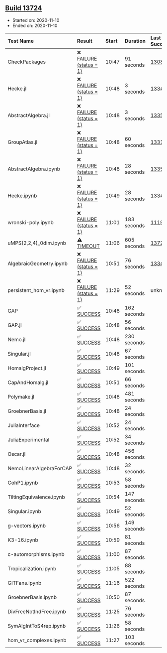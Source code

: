 ## [Build 13724](https://oscarci.mathematik.uni-kl.de/job/oscar/13724/)

* Started on: 2020-11-10
* Ended on: 2020-11-10

| Test Name    | Result | Start | Duration | Last Success | First Failure |
|:-------------|:-------|:------|:---------|:-------------|:--------------|
| CheckPackages | ❌ [FAILURE (status = 1)](https://oscarci.mathematik.uni-kl.de/job/oscar/13724/artifact/logs/build-13724/CheckPackages.log) | 10:47 | 91 seconds | [13085](https://oscarci.mathematik.uni-kl.de/job/oscar/13085/) | [13086](https://oscarci.mathematik.uni-kl.de/job/oscar/13086/) |
| Hecke.jl | ❌ [FAILURE (status = 1)](https://oscarci.mathematik.uni-kl.de/job/oscar/13724/artifact/logs/build-13724/Hecke.jl.log) | 10:48 | 3 seconds | [13341](https://oscarci.mathematik.uni-kl.de/job/oscar/13341/) | [13342](https://oscarci.mathematik.uni-kl.de/job/oscar/13342/) |
| AbstractAlgebra.jl | ❌ [FAILURE (status = 1)](https://oscarci.mathematik.uni-kl.de/job/oscar/13724/artifact/logs/build-13724/AbstractAlgebra.jl.log) | 10:48 | 3 seconds | [13355](https://oscarci.mathematik.uni-kl.de/job/oscar/13355/) | [13356](https://oscarci.mathematik.uni-kl.de/job/oscar/13356/) |
| GroupAtlas.jl | ❌ [FAILURE (status = 1)](https://oscarci.mathematik.uni-kl.de/job/oscar/13724/artifact/logs/build-13724/GroupAtlas.jl.log) | 10:48 | 60 seconds | [13311](https://oscarci.mathematik.uni-kl.de/job/oscar/13311/) | [13312](https://oscarci.mathematik.uni-kl.de/job/oscar/13312/) |
| AbstractAlgebra.ipynb | ❌ [FAILURE (status = 1)](https://oscarci.mathematik.uni-kl.de/job/oscar/13724/artifact/logs/build-13724/AbstractAlgebra.ipynb.log) | 10:48 | 28 seconds | [13355](https://oscarci.mathematik.uni-kl.de/job/oscar/13355/) | [13356](https://oscarci.mathematik.uni-kl.de/job/oscar/13356/) |
| Hecke.ipynb | ❌ [FAILURE (status = 1)](https://oscarci.mathematik.uni-kl.de/job/oscar/13724/artifact/logs/build-13724/Hecke.ipynb.log) | 10:49 | 28 seconds | [13341](https://oscarci.mathematik.uni-kl.de/job/oscar/13341/) | [13342](https://oscarci.mathematik.uni-kl.de/job/oscar/13342/) |
| wronski-poly.ipynb | ❌ [FAILURE (status = 1)](https://oscarci.mathematik.uni-kl.de/job/oscar/13724/artifact/logs/build-13724/wronski-poly.ipynb.log) | 11:01 | 183 seconds | [11192](https://oscarci.mathematik.uni-kl.de/job/oscar/11192/) | [11193](https://oscarci.mathematik.uni-kl.de/job/oscar/11193/) |
| uMPS(2,2,4)_0dim.ipynb | ⚠ [TIMEOUT](https://oscarci.mathematik.uni-kl.de/job/oscar/13724/artifact/logs/build-13724/uMPS-2-2-4-_0dim.ipynb.log) | 11:06 | 605 seconds | [13722](https://oscarci.mathematik.uni-kl.de/job/oscar/13722/) | [13723](https://oscarci.mathematik.uni-kl.de/job/oscar/13723/) |
| AlgebraicGeometry.ipynb | ❌ [FAILURE (status = 1)](https://oscarci.mathematik.uni-kl.de/job/oscar/13724/artifact/logs/build-13724/AlgebraicGeometry.ipynb.log) | 10:51 | 76 seconds | [13341](https://oscarci.mathematik.uni-kl.de/job/oscar/13341/) | [13342](https://oscarci.mathematik.uni-kl.de/job/oscar/13342/) |
| persistent_hom_vr.ipynb | ❌ [FAILURE (status = 1)](https://oscarci.mathematik.uni-kl.de/job/oscar/13724/artifact/logs/build-13724/persistent_hom_vr.ipynb.log) | 11:29 | 52 seconds | unknown | unknown |
| GAP | ✅ [SUCCESS](https://oscarci.mathematik.uni-kl.de/job/oscar/13724/artifact/logs/build-13724/GAP.log) | 10:48 | 162 seconds |  |  |
| GAP.jl | ✅ [SUCCESS](https://oscarci.mathematik.uni-kl.de/job/oscar/13724/artifact/logs/build-13724/GAP.jl.log) | 10:48 | 56 seconds |  |  |
| Nemo.jl | ✅ [SUCCESS](https://oscarci.mathematik.uni-kl.de/job/oscar/13724/artifact/logs/build-13724/Nemo.jl.log) | 10:48 | 230 seconds |  |  |
| Singular.jl | ✅ [SUCCESS](https://oscarci.mathematik.uni-kl.de/job/oscar/13724/artifact/logs/build-13724/Singular.jl.log) | 10:48 | 67 seconds |  |  |
| HomalgProject.jl | ✅ [SUCCESS](https://oscarci.mathematik.uni-kl.de/job/oscar/13724/artifact/logs/build-13724/HomalgProject.jl.log) | 10:49 | 101 seconds |  |  |
| CapAndHomalg.jl | ✅ [SUCCESS](https://oscarci.mathematik.uni-kl.de/job/oscar/13724/artifact/logs/build-13724/CapAndHomalg.jl.log) | 10:51 | 66 seconds |  |  |
| Polymake.jl | ✅ [SUCCESS](https://oscarci.mathematik.uni-kl.de/job/oscar/13724/artifact/logs/build-13724/Polymake.jl.log) | 10:48 | 481 seconds |  |  |
| GroebnerBasis.jl | ✅ [SUCCESS](https://oscarci.mathematik.uni-kl.de/job/oscar/13724/artifact/logs/build-13724/GroebnerBasis.jl.log) | 10:48 | 24 seconds |  |  |
| JuliaInterface | ✅ [SUCCESS](https://oscarci.mathematik.uni-kl.de/job/oscar/13724/artifact/logs/build-13724/JuliaInterface.log) | 10:52 | 24 seconds |  |  |
| JuliaExperimental | ✅ [SUCCESS](https://oscarci.mathematik.uni-kl.de/job/oscar/13724/artifact/logs/build-13724/JuliaExperimental.log) | 10:52 | 34 seconds |  |  |
| Oscar.jl | ✅ [SUCCESS](https://oscarci.mathematik.uni-kl.de/job/oscar/13724/artifact/logs/build-13724/Oscar.jl.log) | 10:48 | 456 seconds |  |  |
| NemoLinearAlgebraForCAP | ✅ [SUCCESS](https://oscarci.mathematik.uni-kl.de/job/oscar/13724/artifact/logs/build-13724/NemoLinearAlgebraForCAP.log) | 10:48 | 32 seconds |  |  |
| CohP1.ipynb | ✅ [SUCCESS](https://oscarci.mathematik.uni-kl.de/job/oscar/13724/artifact/logs/build-13724/CohP1.ipynb.log) | 10:53 | 58 seconds |  |  |
| TiltingEquivalence.ipynb | ✅ [SUCCESS](https://oscarci.mathematik.uni-kl.de/job/oscar/13724/artifact/logs/build-13724/TiltingEquivalence.ipynb.log) | 10:54 | 147 seconds |  |  |
| Singular.ipynb | ✅ [SUCCESS](https://oscarci.mathematik.uni-kl.de/job/oscar/13724/artifact/logs/build-13724/Singular.ipynb.log) | 10:49 | 52 seconds |  |  |
| g-vectors.ipynb | ✅ [SUCCESS](https://oscarci.mathematik.uni-kl.de/job/oscar/13724/artifact/logs/build-13724/g-vectors.ipynb.log) | 10:56 | 149 seconds |  |  |
| K3-16.ipynb | ✅ [SUCCESS](https://oscarci.mathematik.uni-kl.de/job/oscar/13724/artifact/logs/build-13724/K3-16.ipynb.log) | 10:59 | 81 seconds |  |  |
| c-automorphisms.ipynb | ✅ [SUCCESS](https://oscarci.mathematik.uni-kl.de/job/oscar/13724/artifact/logs/build-13724/c-automorphisms.ipynb.log) | 11:00 | 87 seconds |  |  |
| Tropicalization.ipynb | ✅ [SUCCESS](https://oscarci.mathematik.uni-kl.de/job/oscar/13724/artifact/logs/build-13724/Tropicalization.ipynb.log) | 11:05 | 88 seconds |  |  |
| GITFans.ipynb | ✅ [SUCCESS](https://oscarci.mathematik.uni-kl.de/job/oscar/13724/artifact/logs/build-13724/GITFans.ipynb.log) | 11:16 | 522 seconds |  |  |
| GroebnerBasis.ipynb | ✅ [SUCCESS](https://oscarci.mathematik.uni-kl.de/job/oscar/13724/artifact/logs/build-13724/GroebnerBasis.ipynb.log) | 10:50 | 87 seconds |  |  |
| DivFreeNotIndFree.ipynb | ✅ [SUCCESS](https://oscarci.mathematik.uni-kl.de/job/oscar/13724/artifact/logs/build-13724/DivFreeNotIndFree.ipynb.log) | 11:25 | 76 seconds |  |  |
| SymAlgIntToS4rep.ipynb | ✅ [SUCCESS](https://oscarci.mathematik.uni-kl.de/job/oscar/13724/artifact/logs/build-13724/SymAlgIntToS4rep.ipynb.log) | 11:26 | 58 seconds |  |  |
| hom_vr_complexes.ipynb | ✅ [SUCCESS](https://oscarci.mathematik.uni-kl.de/job/oscar/13724/artifact/logs/build-13724/hom_vr_complexes.ipynb.log) | 11:27 | 103 seconds |  |  |
